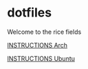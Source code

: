 # dotfiles

Welcome to the rice fields

[INSTRUCTIONS Arch](https://github.com/Peglah/dotfiles/blob/main/INSTRUCTIONS%20Arch.md)

[INSTRUCTIONS Ubuntu](https://github.com/Peglah/dotfiles/blob/main/INSTRUCTIONS%20Ubuntu.md)
